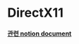 # DirectX11

#### [관련 notion document](https://rapid-coyote-586.notion.site/DirectX11-d2cfe88e523648a8ba3782647164d5ba) 
